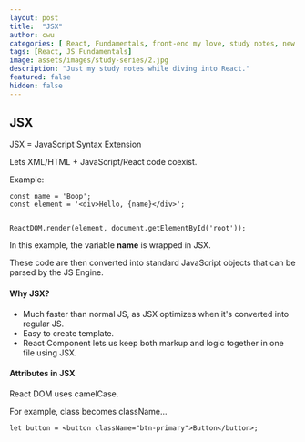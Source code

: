 ```yaml
---
layout: post
title:  "JSX"
author: cwu
categories: [ React, Fundamentals, front-end my love, study notes, new framework! ]
tags: [React, JS Fundamentals]
image: assets/images/study-series/2.jpg
description: "Just my study notes while diving into React."
featured: false
hidden: false
---
```



## JSX

JSX = JavaScript Syntax Extension

Lets XML/HTML + JavaScript/React code coexist.

Example:

```
const name = 'Boop';
const element = '<div>Hello, {name}</div>';


ReactDOM.render(element, document.getElementById('root'));
```

In this example, the variable <strong>name</strong> is wrapped in JSX.

<span class="highlight-text">These code are then converted into standard JavaScript objects that can be parsed by the JS Engine.</span>


#### Why JSX?

- Much faster than normal JS, as JSX optimizes when it's converted into regular JS.
- Easy to create template.
- React Component lets us keep both markup and logic together in one file using JSX.


#### Attributes in JSX

React DOM uses camelCase.

For example, class becomes className...
````
let button = <button className="btn-primary">Button</button>;
````